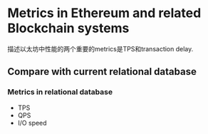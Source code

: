 # Metrics in Ethereum and related Blockchain systems

描述以太坊中性能的两个重要的metrics是TPS和transaction delay.

## Compare with current relational database

### Metrics in relational database

- TPS
- QPS
- I/O speed
